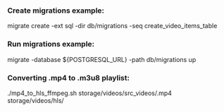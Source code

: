 ### Create migrations example:
migrate create -ext sql -dir db/migrations -seq create_video_items_table 
### Run migrations example:
migrate -database ${POSTGRESQL_URL} -path db/migrations up
### Converting .mp4 to .m3u8 playlist:
./mp4_to_hls_ffmpeg.sh storage/videos/src_videos/<name>.mp4 storage/videos/hls/<name>